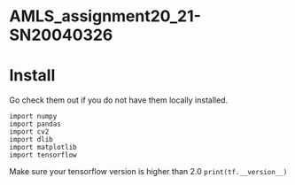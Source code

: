  AMLS_assignment20_21-SN20040326
 ======
# Install
Go check them out if you do not have them locally installed.
```
import numpy
import pandas
import cv2
import dlib
import matplotlib
import tensorflow
```
Make sure your tensorflow version is higher than 2.0 `print(tf.__version__)`
